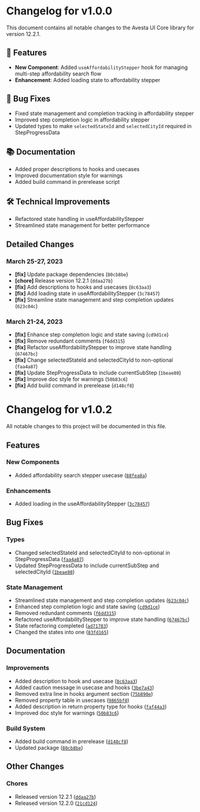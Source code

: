 # Changelog for v1.0.0

This document contains all notable changes to the Avesta UI Core library for version 12.2.1.

## 🚀 Features

- **New Component**: Added `useAffordabilityStepper` hook for managing multi-step affordability search flow
- **Enhancement**: Added loading state to affordability stepper

## 🐛 Bug Fixes

- Fixed state management and completion tracking in affordability stepper
- Improved step completion logic in affordability stepper
- Updated types to make `selectedStateId` and `selectedCityId` required in StepProgressData

## 📚 Documentation

- Added proper descriptions to hooks and usecases
- Improved documentation style for warnings
- Added build command in prerelease script

## 🛠 Technical Improvements

- Refactored state handling in useAffordabilityStepper
- Streamlined state management for better performance

## Detailed Changes

### March 25-27, 2023

- **[fix]** Update package dependencies (`80cb8be`)
- **[chore]** Release version 12.2.1 (`ddaa27b`)
- **[fix]** Add descriptions to hooks and usecases (`8c63aa3`)
- **[fix]** Add loading state in useAffordabilityStepper (`3c78457`)
- **[fix]** Streamline state management and step completion updates (`623c04c`)

### March 21-24, 2023

- **[fix]** Enhance step completion logic and state saving (`cd9d1ce`)
- **[fix]** Remove redundant comments (`f6dd315`)
- **[fix]** Refactor useAffordabilityStepper to improve state handling (`67467bc`)
- **[fix]** Change selectedStateId and selectedCityId to non-optional (`faa4a87`)
- **[fix]** Update StepProgressData to include currentSubStep (`1beae80`)
- **[fix]** Improve doc style for warnings (`50b83c6`)
- **[fix]** Add build command in prerelease (`d148cf8`) 



# Changelog for v1.0.2

All notable changes to this project will be documented in this file.

## Features

### New Components
- Added affordability search stepper usecase ([`88fea8a`](https://github.com/realestateview/avesta-ui-core/commit/88fea8a))

### Enhancements
- Added loading in the useAffordabilityStepper ([`3c78457`](https://github.com/realestateview/avesta-ui-core/commit/3c78457))

## Bug Fixes

### Types
- Changed selectedStateId and selectedCityId to non-optional in StepProgressData ([`faa4a87`](https://github.com/realestateview/avesta-ui-core/commit/faa4a87))
- Updated StepProgressData to include currentSubStep and selectedCityId ([`1beae80`](https://github.com/realestateview/avesta-ui-core/commit/1beae80))

### State Management
- Streamlined state management and step completion updates ([`623c04c`](https://github.com/realestateview/avesta-ui-core/commit/623c04c))
- Enhanced step completion logic and state saving ([`cd9d1ce`](https://github.com/realestateview/avesta-ui-core/commit/cd9d1ce))
- Removed redundant comments ([`f6dd315`](https://github.com/realestateview/avesta-ui-core/commit/f6dd315))
- Refactored useAffordabilityStepper to improve state handling ([`67467bc`](https://github.com/realestateview/avesta-ui-core/commit/67467bc))
- State refactoring completed ([`ad71783`](https://github.com/realestateview/avesta-ui-core/commit/ad71783))
- Changed the states into one ([`83fd165`](https://github.com/realestateview/avesta-ui-core/commit/83fd165))

## Documentation

### Improvements
- Added description to hook and usecase ([`8c63aa3`](https://github.com/realestateview/avesta-ui-core/commit/8c63aa3))
- Added caution message in usecase and hooks ([`3be7a43`](https://github.com/realestateview/avesta-ui-core/commit/3be7a43))
- Removed extra line in hooks argument section ([`75b890e`](https://github.com/realestateview/avesta-ui-core/commit/75b890e))
- Removed property table in usecases ([`9865bf0`](https://github.com/realestateview/avesta-ui-core/commit/9865bf0))
- Added description in return property type for hooks ([`faf44a3`](https://github.com/realestateview/avesta-ui-core/commit/faf44a3))
- Improved doc style for warnings ([`50b83c6`](https://github.com/realestateview/avesta-ui-core/commit/50b83c6))

### Build System
- Added build command in prerelease ([`d148cf8`](https://github.com/realestateview/avesta-ui-core/commit/d148cf8))
- Updated package ([`80cb8be`](https://github.com/realestateview/avesta-ui-core/commit/80cb8be))

## Other Changes

### Chores
- Released version 12.2.1 ([`ddaa27b`](https://github.com/realestateview/avesta-ui-core/commit/ddaa27b))
- Released version 12.2.0 ([`21cd124`](https://github.com/realestateview/avesta-ui-core/commit/21cd124)) 

